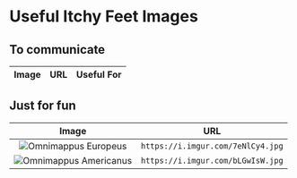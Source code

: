 # Useful Itchy Feet Images

## To communicate
Image|URL|Useful For
:-:|:-:|:--

## Just for fun
Image|URL
:-:|:-:
![Omnimappus Europeus](https://i.imgur.com/7eNlCy4.jpg)|`https://i.imgur.com/7eNlCy4.jpg`
![Omnimappus Americanus](https://i.imgur.com/bLGwIsW.jpg)|`https://i.imgur.com/bLGwIsW.jpg`
